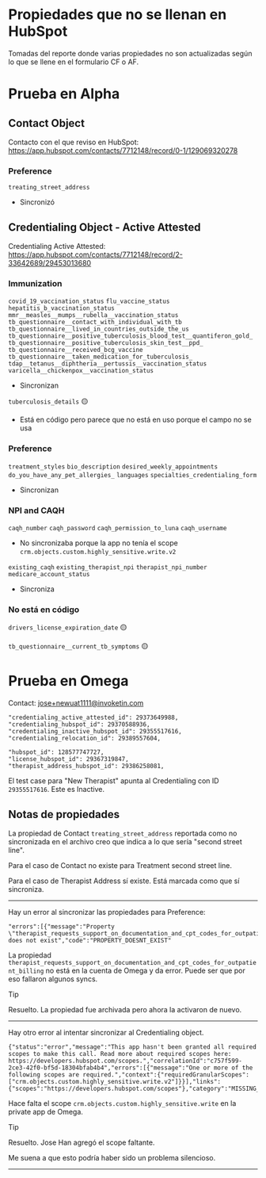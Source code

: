 # Propiedades que no se llenan en HubSpot

Tomadas del reporte donde varias propiedades no son actualizadas según lo que se llene en el formulario CF o AF.

# Prueba en Alpha

## Contact Object

Contacto con el que reviso en HubSpot: https://app.hubspot.com/contacts/7712148/record/0-1/129069320278

### Preference

`treating_street_address`

- Sincronizó

## Credentialing Object - Active Attested

Credentialing Active Attested: https://app.hubspot.com/contacts/7712148/record/2-33642689/29453013680

### Immunization

`covid_19_vaccination_status`
`flu_vaccine_status`
`hepatitis_b_vaccination_status`
`mmr__measles__mumps__rubella__vaccination_status`
`tb_questionnaire__contact_with_individual_with_tb`
`tb_questionnaire__lived_in_countries_outside_the_us`
`tb_questionnaire__positive_tuberculosis_blood_test__quantiferon_gold_`
`tb_questionnaire__positive_tuberculosis_skin_test__ppd_`
`tb_questionnaire__received_bcg_vaccine`
`tb_questionnaire__taken_medication_for_tuberculosis_`
`tdap__tetanus__diphtheria__pertussis__vaccination_status`
`varicella__chickenpox__vaccination_status`

- Sincronizan

`tuberculosis_details` 🟡

- Está en código pero parece que no está en uso porque el campo no se usa

### Preference

`treatment_styles`
`bio_description`
`desired_weekly_appointments`
`do_you_have_any_pet_allergies_`
`languages`
`specialties_credentialing_form`

- Sincronizan

### NPI and CAQH

`caqh_number`
`caqh_password`
`caqh_permission_to_luna`
`caqh_username`

- No sincronizaba porque la app no tenía el scope `crm.objects.custom.highly_sensitive.write.v2`

`existing_caqh`
`existing_therapist_npi`
`therapist_npi_number`
`medicare_account_status`

- Sincroniza

### No está en código

`drivers_license_expiration_date` 🟡

`tb_questionnaire__current_tb_symptoms` 🟡

# Prueba en Omega

Contact: jose+newuat1111@invoketin.com

```
"credentialing_active_attested_id": 29373649988,
"credentialing_hubspot_id": 29370588936,
"credentialing_inactive_hubspot_id": 29355517616,
"credentialing_relocation_id": 29389557604,

"hubspot_id": 128577747727,
"license_hubspot_id": 29367319847,
"therapist_address_hubspot_id": 29386258081,
```

El test case para "New Therapist" apunta al Credentialing con ID `29355517616`. Este es Inactive.

## Notas de propiedades

La propiedad de Contact `treating_street_address` reportada como no sincronizada en el archivo creo que indica a lo que sería "second street line".

Para el caso de Contact no existe para Treatment second street line.

Para el caso de Therapist Address sí existe. Está marcada como que sí sincroniza.

---

Hay un error al sincronizar las propiedades para Preference:
```
"errors":[{"message":"Property \"therapist_requests_support_on_documentation_and_cpt_codes_for_outpatient_billing\" does not exist","code":"PROPERTY_DOESNT_EXIST"
```

La propiedad `therapist_requests_support_on_documentation_and_cpt_codes_for_outpatient_billing` no está en la cuenta de Omega y da error. Puede ser que por eso fallaron algunos syncs.

> [!Tip]
> Resuelto. La propiedad fue archivada pero ahora la activaron de nuevo.

---

Hay otro error al intentar sincronizar al Credentialing object.

```
{"status":"error","message":"This app hasn't been granted all required scopes to make this call. Read more about required scopes here: https://developers.hubspot.com/scopes.","correlationId":"c757f599-2ce3-42f0-bf5d-18304bfab4b4","errors":[{"message":"One or more of the following scopes are required.","context":{"requiredGranularScopes":["crm.objects.custom.highly_sensitive.write.v2"]}}],"links":{"scopes":"https://developers.hubspot.com/scopes"},"category":"MISSING_SCOPES"}
```

Hace falta el scope `crm.objects.custom.highly_sensitive.write` en la private app de Omega.

> [!Tip]
> Resuelto. Jose Han agregó el scope faltante.
>
> Me suena a que esto podría haber sido un problema silencioso.

---

